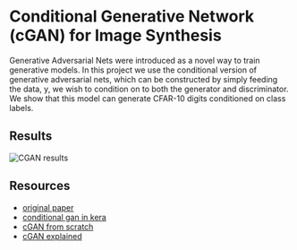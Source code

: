 # Conditional Generative Network (cGAN) for Image Synthesis

Generative Adversarial Nets were introduced as a novel way to train generative models. In this project we use the conditional version of generative adversarial nets, which can be constructed by simply feeding the data, y, we wish to condition on to both the generator and discriminator. We show that this model can generate CFAR-10 digits conditioned on class labels.											</p>

## Results
![CGAN results]()

## Resources
- [original paper](https://arxiv.org/abs/1411.1784)
- [conditional gan in kera](https://www.google.com/url?sa=t&rct=j&q=&esrc=s&source=web&cd=&cad=rja&uact=8&ved=2ahUKEwjO46642cz6AhW3jIkEHcPuAe4QFnoECAkQAQ&url=https%3A%2F%2Fkeras.io%2Fexamples%2Fgenerative%2Fconditional_gan&usg=AOvVaw0BvfowSAnN0t7Eb4XT_jjm)
- [cGAN from scratch](https://www.google.com/url?sa=t&rct=j&q=&esrc=s&source=web&cd=&cad=rja&uact=8&ved=2ahUKEwjO46642cz6AhW3jIkEHcPuAe4QFnoECCUQAQ&url=https%3A%2F%2Fmachinelearningmastery.com%2Fhow-to-develop-a-conditional-generative-adversarial-network-from-scratch%2F&usg=AOvVaw1PnfTRf-tUh2k6ahM-r0wA)
- [cGAN explained](https://www.educative.io/answers/what-is-a-conditional-gan-cgan)
